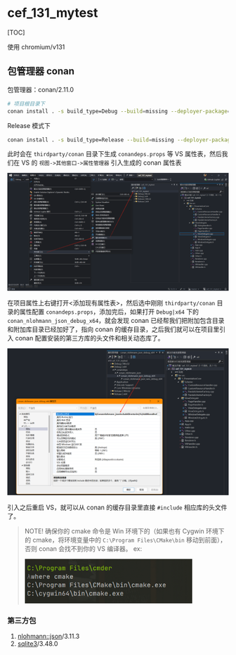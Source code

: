 # cef_131_mytest

[TOC]

使用 chromium/v131

## 包管理器 conan

包管理器：conan/2.11.0

```bash
# 项目根目录下
conan install . -s build_type=Debug --build=missing --deployer-package=*
```

Release 模式下

```bash
conan install . -s build_type=Release --build=missing --deployer-package=*
```

此时会在 `thirdparty/conan` 目录下生成 `conandeps.props` 等 VS 属性表，然后我们在 VS 的 `视图->其他窗口->属性管理器` 引入生成的 conan 属性表

![](https://raw.githubusercontent.com/SHERlocked93/pic/master/picgo/202501241837653.png)

在项目属性上右键打开<添加现有属性表>，然后选中刚刚 `thirdparty/conan` 目录的属性配置 `conandeps.props`，添加完后，如果打开 `Debug|x64` 下的 `conan_nlohmann_json_debug_x64`，就会发现 conan 已经帮我们把附加包含目录和附加库目录已经加好了，指向 conan 的缓存目录，之后我们就可以在项目里引入 conan 配置安装的第三方库的头文件和相关动态库了。

![](https://raw.githubusercontent.com/SHERlocked93/pic/master/picgo/202501241409656.png)

引入之后重启 VS，就可以从 conan 的缓存目录里直接 `#include` 相应库的头文件了。 

> NOTE! 确保你的 cmake 命令是 Win 环境下的（如果也有 Cygwin 环境下的 cmake，将环境变量中的 `C:\Program Files\CMake\bin` 移动到前面），否则 conan 会找不到你的 VS 编译器。 ex:
>
> <img src="https://raw.githubusercontent.com/SHERlocked93/pic/master/picgo/202502011645596.png" style="zoom: 80%;" />

### 第三方包

1. [nlohmann::json](https://json.nlohmann.me/)/3.11.3
2. [sqlite3](https://github.com/sqlite/sqlite)/3.48.0
